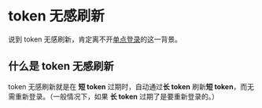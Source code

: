 # token 无感刷新

说到 token 无感刷新，肯定离不开[单点登录](01.单点登录.md)的这一背景。

## 什么是 token 无感刷新

token 无感刷新就是在 **短 token** 过期时，自动通过**长 token** 刷新**短 token**，而无需重新登录。（一般情况下，如果 **长 token** 过期了是要重新登录的。）
